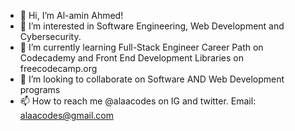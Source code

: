 - 👋 Hi, I’m Al-amin Ahmed!
- 👀 I’m interested in Software Engineering, Web Development and Cybersecurity.
- 🌱 I’m currently learning Full-Stack Engineer Career Path on Codecademy and Front End Development Libraries on freecodecamp.org
- 💞️ I’m looking to collaborate on Software AND Web Development programs
- 📫 How to reach me @alaacodes on IG and twitter. Email: alaacodes@gmail.com

<!---
alaacodes/alaacodes is a ✨ special ✨ repository because its `README.md` (this file) appears on your GitHub profile.
You can click the Preview link to take a look at your changes.
--->
